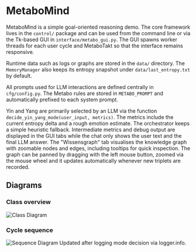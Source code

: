 # MetaboMind

MetaboMind is a simple goal-oriented reasoning demo.  The core framework lives
in the ``control/`` package and can be used from the command line or via the
Tk-based GUI in ``interface/metabo_gui.py``.  The GUI spawns worker threads for
each user cycle and MetaboTakt so that the interface remains responsive.

Runtime data such as logs or graphs are stored in the `data/` directory.
The `MemoryManager` also keeps its entropy snapshot under
`data/last_entropy.txt` by default.

All prompts used for LLM interactions are defined centrally in `cfg/config.py`.
The Metabo rules are stored in `METABO_PROMPT` and automatically prefixed to
each system prompt.

Yin and Yang are primarily selected by an LLM via the function
`decide_yin_yang_mode(user_input, metrics)`.  The metrics include the current
entropy delta and a rough emotion estimate.  The orchestrator keeps a simple
heuristic fallback.  Intermediate metrics and debug output are displayed in the
GUI tabs while the chat only shows the user text and the final LLM answer.
The "Wissensgraph" tab visualises the knowledge graph with zoomable nodes and
edges, including tooltips for quick inspection. The graph can be panned by
dragging with the left mouse button, zoomed via the mouse wheel and it updates
automatically whenever new triplets are recorded.

## Diagrams

### Class overview

![Class Diagram](https://www.plantuml.com/plantuml/png/VLD1QiCm4Bpx5JecDFb03oNG5XD8A9Isa9DPorjRr5u5QKthtrTsx5HIxDw6tT7EQ4VQMGR3RLCdiWPhnH4KJH0PSltOoHh7IggXFW91YURAQRJfmjgU68cLfjJ0kHgBh_XPe-ohprGgcYQ-mHS7XPEY4r3vOcI5bWsmlahf0fzGgi8Jxmscx_l9Ng_teV3RCMRcY7jnLmm3iiRDMZN8Hacx4Om_l16spRD24wwNp-PjcPsD8bujaR9AMOSw1myE9PvfJxvJb7NkyCN7HNvqiqxw1CHs-n3ityD3pqyYxeMPnDsR86B2N08t4buMWTpGZHx0NyOpzg9cSAzf4SkENFRngjoQMujMS6KGYeZdgVr7yn-IX-SkjqCg-j_p2m00)

### Cycle sequence

![Sequence Diagram](https://www.plantuml.com/plantuml/png/XPF1QiCm38RlVWf3BksXBv33A6oZx306WmvwCggZ9OP4DhAoBcy_EuSsISDw2xz-V_vbAViemD9thG8hdlKn8gkG96TT01BzZW9dVpY-hQZFWsrnfXyyjEz0KDzHEi_3MkKJlrkquZozKkreZZivEW7L7smRZCAG4iwnli8NjAvQG0yCeVboU4bwxaZldcwDbDfHw4KB_egwgZVBs5MfkIVJZOAnMTba_rONXJICK1M5cjZ7qxSmfQx63pCuCaFgm7IfkDcgYKVlbZTcpnAwyW9N-CXC4TdPk5Khpdy0vxusWHr93ZM_SZB3KjSefax2lMqsqb97WX0Rly9RJZX32LCID7mjFUH3LPdKQMXHukCmy8CcIMla-IemnhvThC5aUz9JCLpK7gdA_yWV)
Updated after logging mode decision via logger.info.

